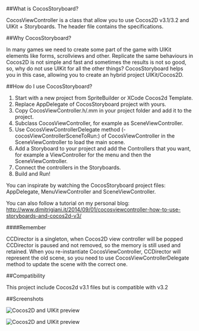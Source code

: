 ##What is CocosStoryboard?

CocosViewController is a class that allow you to use Cocos2D v3.1/3.2 and UIKit + Storyboards.
The header file contains the specifications.

##Why CocosStoryboard?

In many games we need to create some part of the game with UIKit elements like forms, scrollviews and other.
Replicate the same behaviours in Cocos2D is not simple and fast and sometimes the results is not so good, so, why do not use UIKit for all the other things?
CocosStoryboard helps you in this case, allowing you to create an hybrid project UIKit/Cocos2D.


##How do I use CocosStoryboard?

1. Start with a new project from SpriteBuilder or XCode Cocos2d Template.
2. Replace AppDelegate of CocosStoryboard project with yours.
3. Copy CocosViewController.h/.mm in your project folder and add it to the project.
4. Subclass CocosViewController, for example as SceneViewController.
5. Use CocosViewControllerDelegate method (-cocosViewControllerSceneToRun:) of CocosViewController in the SceneViewController to load the main scene.
6. Add a Storyboard to your project and add the Controllers that you want, for example a ViewController for the menu and then the SceneViewController.
7. Connect the controllers in the Storyboards.
8. Build and Run!

You can inspirate by watching the CocosStoryboard project files: AppDelegate, MenuViewController and SceneViewController.

You can also follow a tutorial on my personal blog: http://www.dimitrigiani.it/2014/09/01/cocosviewcontroller-how-to-use-storyboards-and-cocos2d-v3/

####Remember

CCDirector is a singleton, when Cocos2D view controller will be popped CCDirector is paused and not removed, so the memory is still used and retained. When you re-instantiate CocosViewController, CCDirector will represent the old scene, so you need to use CocosViewControllerDelegate method to update the scene with the correct one.

##Compatibility

This project include Cocos2d v3.1 files but is compatible with v3.2

##Screenshots

![Cocos2D and UIKit preview](http://www.dimitrigiani.it/files/cocos-uikit-1-1.png)

![Cocos2D and UIKit preview](http://www.dimitrigiani.it/files/cocos-uikit-2.png)

